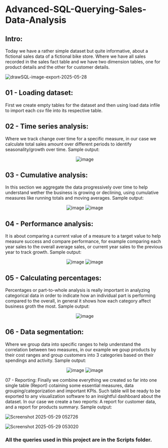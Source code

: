 # Advanced-SQL-Querying-Sales-Data-Analysis

## Intro:
Today we have a rather simple dataset but quite informative, about a fictional sales data of a fictional bike store. Where we have all sales recorded in the sales fact table and we have two dimension tables, one for product details and the other for customer details.

![drawSQL-image-export-2025-05-28](https://github.com/user-attachments/assets/c3378688-3cd3-4cb3-b2d0-d26b34f7f9ff)

## 01 - Loading dataset:
First we create empty tables for the dataset and then using load data infile to import each csv file into its respective table.

## 02 - Time series analysis:
Where we track change over time for a specific measure, in our case we calculate total sales amount over different periods to identify seasonality/growth over time. Sample output:

<p align="center">
  <img src="https://github.com/user-attachments/assets/896db958-236c-4c7b-bb99-1898a4d66819" alt="image"/>
</p>

## 03 - Cumulative analysis:
In this section we aggregate the data progressively over time to help understand wether the business is growing or declining, using cumulative measures like running totals and moving averages. Sample output:

<p align="center">
  <img src="https://github.com/user-attachments/assets/4203944f-e1f3-4ea4-b991-17f74d060666" alt="image"/>
  <img src="https://github.com/user-attachments/assets/f288e965-dcfb-4f44-ba3a-5b5137db5cc9" alt="image"/>
</p>

## 04 - Performance analysis:
It is about comparing a current value of a measure to a target value to help measure success and compare performance, for example comparing each year sales to the overall average sales, or current year sales to the previous year to track growth. Sample output:

<p align="center">
  <img src="https://github.com/user-attachments/assets/7df152a6-a5b6-47e0-b2dd-1193bb5c6dc2" alt="image"/>
  <img src="https://github.com/user-attachments/assets/9f85f154-100e-480a-8dce-dcd03d271184" alt="image"/>
</p>

## 05 - Calculating percentages:
Percentages or part-to-whole analysis is really important in analyzing categorical data in order to indicate how an individual part is performing compared to the overall, in general it shows how each category affect business groth the most. Sample output:

<p align="center">
  <img src="https://github.com/user-attachments/assets/fe5c4195-c440-4b56-976b-9e5ce7773ea5" alt="image"/>
</p>

## 06 - Data segmentation:
Where we group data into specific ranges to help understand the correlation between two measures, in our example we goup products by their cost ranges and group customers into 3 categories based on their spendings and activity. Sample output:

<p align="center">
  <img src="https://github.com/user-attachments/assets/bdd8165d-2794-4d2a-8c2d-e2aa793a25af" alt="image"/>
  <img src="https://github.com/user-attachments/assets/94ed9f90-2d1c-4c4a-a9f1-2120aad91a26" alt="image"/>
</p>

07 - Reporting:
Finally we combine everything we created so far into one single table (Report) cotaining some essential measures, data grouping/categorization and important KPIs. Such table will be ready to be exported to any visualization software to an insightful dashboard about the dataset. In our case we create a two reports: A report for customer data, and a report for products summary. Sample output:

![Screenshot 2025-05-29 052726](https://github.com/user-attachments/assets/552c5c7a-00ed-4c33-bb0a-f05054f9c02f)

![Screenshot 2025-05-29 053020](https://github.com/user-attachments/assets/1211360d-1068-47dd-8503-e4eba1f4bacc)


### All the queries used in this project are in the Scripts folder.
